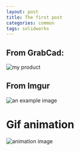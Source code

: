 ```yaml
---
layout: post
title: The first post
categories: common
tags: solidworks 
---
```


## From GrabCad:
![my product](https://d2t1xqejof9utc.cloudfront.net/screenshots/pics/0fc96b8a4cbd6d98923c56c76605679c/large.JPG)

## From Imgur
![an example image](https://i.imgur.com/nPtsBit.png)

# Gif animation
![animation image](https://2.bp.blogspot.com/-udBqKrEx2IU/WW1lQRswLUI/AAAAAAAAt_s/B2vgsqizalglxnhF8O0rpuAy78JA2EjXgCLcBGAs/s1600/AS002861_01.gif)

